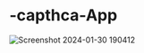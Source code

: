 ﻿# -capthca-App
![Screenshot 2024-01-30 190412](https://github.com/MelkCampos33/-capthca-App/assets/108761793/666abd8b-443c-4ede-a58f-42aa9152c490)
